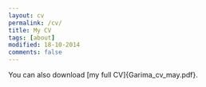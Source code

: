 ```yaml
---
layout: cv
permalink: /cv/
title: My CV
tags: [about]
modified: 18-10-2014
comments: false
---
```


You can also download [my full CV]{Garima_cv_may.pdf}.

